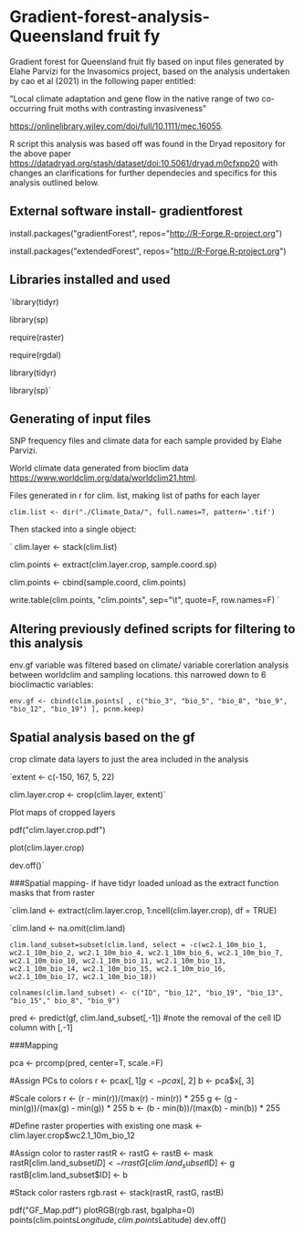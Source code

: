# Gradient-forest-analysis- Queensland fruit fy
Gradient forest for Queensland fruit fly based on input files generated by Elahe Parvizi for the Invasomics project, based on the analysis undertaken by cao et al (2021) in the following paper entitled:

"Local climate adaptation and gene flow in the native range of two co-occurring fruit moths with contrasting invasiveness"

https://onlinelibrary.wiley.com/doi/full/10.1111/mec.16055.


R script this analysis was based off was found in the Dryad repository for the above paper https://datadryad.org/stash/dataset/doi:10.5061/dryad.m0cfxpp20 with changes an clarifications for further dependecies and specifics for this analysis outlined below.

## External software install- gradientforest

install.packages("gradientForest", repos="http://R-Forge.R-project.org")

install.packages("extendedForest", repos="http://R-Forge.R-project.org")

## Libraries installed and used


`library(tidyr)

library(sp)

require(raster)

require(rgdal)

library(tidyr)

library(sp)`


## Generating of input files

SNP frequency files and climate data for each sample provided by Elahe Parvizi.

World climate data generated from bioclim data https://www.worldclim.org/data/worldclim21.html.


Files generated in r for clim. list, making list of paths for each layer

`clim.list <- dir("./Climate_Data/", full.names=T, pattern='.tif') `

Then stacked into a single object:

` clim.layer <-  stack(clim.list) 


clim.points <- extract(clim.layer.crop, sample.coord.sp) 

clim.points <- cbind(sample.coord, clim.points)  

write.table(clim.points, "clim.points", sep="\t", quote=F, row.names=F)  `


## Altering previously defined scripts for filtering to this analysis

env.gf variable was filtered based on climate/ variable corerlation analysis between worldclim and sampling locations. this narrowed down to 6 bioclimactic variables:

`env.gf <- cbind(clim.points[ , c("bio_3", "bio_5", "bio_8", "bio_9", "bio_12", "bio_19") ], pcnm.keep) `

## Spatial analysis based on the gf

crop climate data layers to just the area included in the analysis

`extent <- c(-150, 167, 5, 22) 

clim.layer.crop <- crop(clim.layer, extent)`

Plot maps of cropped layers

pdf("clim.layer.crop.pdf")

plot(clim.layer.crop)

dev.off()`

###Spatial mapping- if have tidyr loaded unload as the extract function masks that from raster

`clim.land <- extract(clim.layer.crop, 1:ncell(clim.layer.crop), df = TRUE)

`clim.land <- na.omit(clim.land)

`clim.land_subset=subset(clim.land, select = -c(wc2.1_10m_bio_1, wc2.1_10m_bio_2, wc2.1_10m_bio_4, wc2.1_10m_bio_6, wc2.1_10m_bio_7, wc2.1_10m_bio_10, wc2.1_10m_bio_11, wc2.1_10m_bio_13, wc2.1_10m_bio_14, wc2.1_10m_bio_15, wc2.1_10m_bio_16, wc2.1_10m_bio_17, wc2.1_10m_bio_18))`

`colnames(clim.land_subset) <- c("ID", "bio_12", "bio_19", "bio_13", "bio_15"," bio_8", "bio_9")`

pred <- predict(gf, clim.land_subset[,-1])  #note the removal of the cell ID column with [,-1]

###Mapping

pca <- prcomp(pred, center=T, scale.=F)

#Assign PCs to colors
r <- pca$x[, 1]
g <- pca$x[, 2]
b <- pca$x[, 3]

#Scale colors
r <- (r - min(r))/(max(r) - min(r)) * 255
g <- (g - min(g))/(max(g) - min(g)) * 255
b <- (b - min(b))/(max(b) - min(b)) * 255

#Define raster properties with existing one
mask <- clim.layer.crop$wc2.1_10m_bio_12

#Assign color to raster
rastR <- rastG <- rastB <- mask
rastR[clim.land_subset$ID] <- r
rastG[clim.land_subset$ID] <- g
rastB[clim.land_subset$ID] <- b

#Stack color rasters
rgb.rast <- stack(rastR, rastG, rastB)

pdf("GF_Map.pdf")
plotRGB(rgb.rast, bgalpha=0)
points(clim.points$Longitude, clim.points$Latitude)
dev.off()
